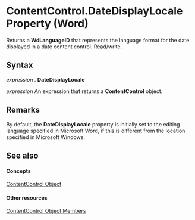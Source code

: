 
# ContentControl.DateDisplayLocale Property (Word)

Returns a  **WdLanguageID** that represents the language format for the date displayed in a date content control. Read/write.


## Syntax

 _expression_ . **DateDisplayLocale**

 _expression_ An expression that returns a **ContentControl** object.


## Remarks

By default, the  **DateDisplayLocale** property is initially set to the editing language specified in Microsoft Word, if this is different from the location specified in Microsoft Windows.


## See also


#### Concepts


[ContentControl Object](783dec26-9b63-11f8-6187-985f9c815f27.md)
#### Other resources


[ContentControl Object Members](d5aa195c-8d7a-0bad-09fa-6f1bfc9828cc.md)

